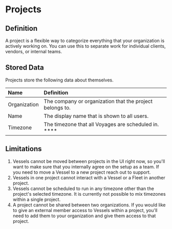 # Projects

## Definition

A project is a flexible way to categorize everything that your organization is actively working on. You can use this to separate work for individual clients, vendors, or internal teams.  


## Stored Data

Projects store the following data about themselves. 

| Name | Definition |
| :--- | :--- |
| Organization | The company or organization that the project belongs to. |
| Name | The display name that is shown to all users. |
| Timezone | The timezone that all Voyages are scheduled in. **** |

## Limitations

1. Vessels cannot be moved between projects in the UI right now, so you'll want to make sure that you internally agree on the setup as a team. If you need to move a Vessel to a new project reach out to support.
2. Vessels in one project cannot interact with a Vessel or a Fleet in another project.
3. Vessels cannot be scheduled to run in any timezone other than the project's selected timezone. It is currently not possible to mix timezones within a single project.
4. A project cannot be shared between two organizations. If you would like to give an external member access to Vessels within a project, you'll need to add them to your organization and give them access to that project.

